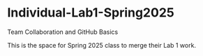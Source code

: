 # Individual-Lab1-Spring2025
Team Collaboration and GitHub Basics

This is the space for Spring 2025 class to merge their Lab 1 work. 
